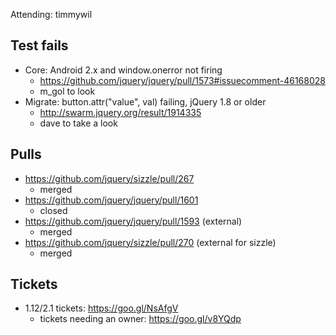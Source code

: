 Attending: timmywil

## Test fails
* Core: Android 2.x and window.onerror not firing
  - https://github.com/jquery/jquery/pull/1573#issuecomment-46168028
  - m_gol to look
* Migrate: button.attr("value", val) failing, jQuery 1.8 or older
  - http://swarm.jquery.org/result/1914335
  - dave to take a look
  
## Pulls
* https://github.com/jquery/sizzle/pull/267
  - merged
* https://github.com/jquery/jquery/pull/1601
  - closed
* https://github.com/jquery/jquery/pull/1593 (external)
  - merged
* https://github.com/jquery/sizzle/pull/270 (external for sizzle)
  - merged

## Tickets
* 1.12/2.1 tickets: https://goo.gl/NsAfgV
  - tickets needing an owner: https://goo.gl/v8YQdp
